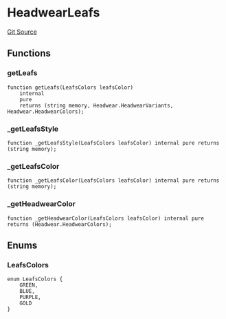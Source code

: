 # HeadwearLeafs
[Git Source](https://github.com/digiv3rse/core-contracts/blob/5454b58664fab805b6888a68ff40915d251f32f3/contracts/libraries/svgs/Profile/Headwear/HeadwearLeafs.sol)


## Functions
### getLeafs


```solidity
function getLeafs(LeafsColors leafsColor)
    internal
    pure
    returns (string memory, Headwear.HeadwearVariants, Headwear.HeadwearColors);
```

### _getLeafsStyle


```solidity
function _getLeafsStyle(LeafsColors leafsColor) internal pure returns (string memory);
```

### _getLeafsColor


```solidity
function _getLeafsColor(LeafsColors leafsColor) internal pure returns (string memory);
```

### _getHeadwearColor


```solidity
function _getHeadwearColor(LeafsColors leafsColor) internal pure returns (Headwear.HeadwearColors);
```

## Enums
### LeafsColors

```solidity
enum LeafsColors {
    GREEN,
    BLUE,
    PURPLE,
    GOLD
}
```

